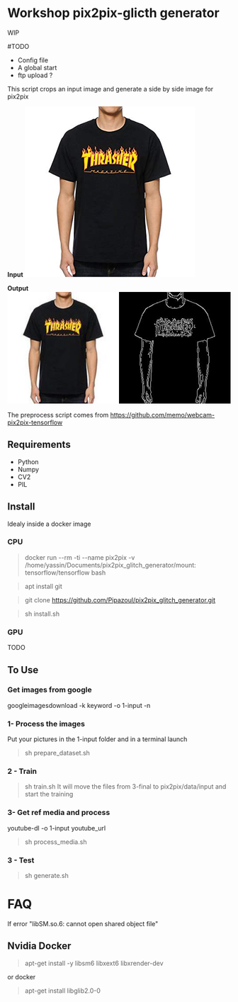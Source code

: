 # Workshop pix2pix-glicth generator

WIP

#TODO
- Config file 
- A global start 
- ftp upload ?

This script crops an input image and generate a side by side image for pix2pix

**Input**
![Input](medias/input.jpg)

**Output**
![Input](medias/output.jpg)


The preprocess script comes from https://github.com/memo/webcam-pix2pix-tensorflow

## Requirements
 - Python
 - Numpy
 - CV2
 - PIL

## Install 
Idealy inside a docker image


### CPU
> docker run --rm -ti --name pix2pix -v /home/yassin/Documents/pix2pix_glitch_generator/mount:  tensorflow/tensorflow bash

>apt install git

>git clone https://github.com/Pipazoul/pix2pix_glitch_generator.git

>sh install.sh

### GPU

TODO

## To Use

### Get images from google
googleimagesdownload -k keyword -o 1-input -n

### 1- Process the images
Put your pictures in the 1-input folder and in a terminal launch
> sh prepare_dataset.sh

### 2 - Train
> sh train.sh
It will move the files from 3-final to pix2pix/data/input and start the training

### 3- Get ref media and process
youtube-dl -o 1-input youtube_url 

> sh process_media.sh

### 3 - Test
> sh generate.sh

# FAQ

If error "libSM.so.6: cannot open shared object file"

## Nvidia Docker
> apt-get install -y libsm6 libxext6 libxrender-dev

or docker

> apt-get install libglib2.0-0